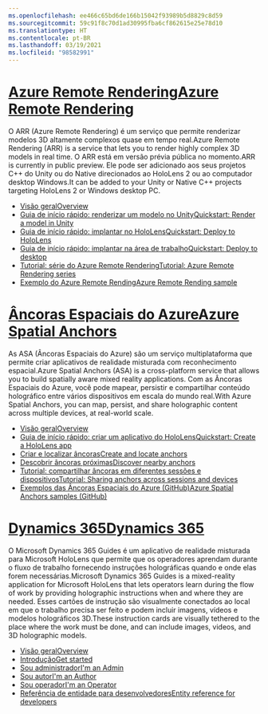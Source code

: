 ```yaml
---
ms.openlocfilehash: ee466c65bd6de166b15042f93989b5d8829c8d59
ms.sourcegitcommit: 59c91f8c70d1ad30995fba6cf862615e25e78d10
ms.translationtype: HT
ms.contentlocale: pt-BR
ms.lasthandoff: 03/19/2021
ms.locfileid: "98582991"
---
```

# <a name="azure-remote-rendering"></a>[<span data-ttu-id="d93e7-101">Azure Remote Rendering</span><span class="sxs-lookup"><span data-stu-id="d93e7-101">Azure Remote Rendering</span></span>](#tab/arr)

<span data-ttu-id="d93e7-102">O ARR (Azure Remote Rendering) é um serviço que permite renderizar modelos 3D altamente complexos quase em tempo real.</span><span class="sxs-lookup"><span data-stu-id="d93e7-102">Azure Remote Rendering (ARR) is a service that lets you to render highly complex 3D models in real time.</span></span> <span data-ttu-id="d93e7-103">O ARR está em versão prévia pública no momento.</span><span class="sxs-lookup"><span data-stu-id="d93e7-103">ARR is currently in public preview.</span></span> <span data-ttu-id="d93e7-104">Ele pode ser adicionado aos seus projetos C++ do Unity ou do Native direcionados ao HoloLens 2 ou ao computador desktop Windows.</span><span class="sxs-lookup"><span data-stu-id="d93e7-104">It can be added to your Unity or Native C++ projects targeting HoloLens 2 or Windows desktop PC.</span></span>

* [<span data-ttu-id="d93e7-105">Visão geral</span><span class="sxs-lookup"><span data-stu-id="d93e7-105">Overview</span></span>](/azure/remote-rendering/overview/about) 
* [<span data-ttu-id="d93e7-106">Guia de início rápido: renderizar um modelo no Unity</span><span class="sxs-lookup"><span data-stu-id="d93e7-106">Quickstart: Render a model in Unity</span></span>](/azure/remote-rendering/quickstarts/render-model) 
* [<span data-ttu-id="d93e7-107">Guia de início rápido: implantar no HoloLens</span><span class="sxs-lookup"><span data-stu-id="d93e7-107">Quickstart: Deploy to HoloLens</span></span>](/azure/remote-rendering/quickstarts/deploy-to-hololens) 
* [<span data-ttu-id="d93e7-108">Guia de início rápido: implantar na área de trabalho</span><span class="sxs-lookup"><span data-stu-id="d93e7-108">Quickstart: Deploy to desktop</span></span>](/azure/remote-rendering/quickstarts/deploy-to-desktop) 
* [<span data-ttu-id="d93e7-109">Tutorial: série do Azure Remote Rendering</span><span class="sxs-lookup"><span data-stu-id="d93e7-109">Tutorial: Azure Remote Rendering series</span></span>](/azure/remote-rendering/tutorials/unity/tutorial-landing) 
* [<span data-ttu-id="d93e7-110">Exemplo do Azure Remote Rending</span><span class="sxs-lookup"><span data-stu-id="d93e7-110">Azure Remote Rending sample</span></span>](/azure/remote-rendering/samples/showcase-app)

# <a name="azure-spatial-anchors"></a>[<span data-ttu-id="d93e7-111">Âncoras Espaciais do Azure</span><span class="sxs-lookup"><span data-stu-id="d93e7-111">Azure Spatial Anchors</span></span>](#tab/asa)

<span data-ttu-id="d93e7-112">As ASA (Âncoras Espaciais do Azure) são um serviço multiplataforma que permite criar aplicativos de realidade misturada com reconhecimento espacial.</span><span class="sxs-lookup"><span data-stu-id="d93e7-112">Azure Spatial Anchors (ASA) is a cross-platform service that allows you to build spatially aware mixed reality applications.</span></span> <span data-ttu-id="d93e7-113">Com as Âncoras Espaciais do Azure, você pode mapear, persistir e compartilhar conteúdo holográfico entre vários dispositivos em escala do mundo real.</span><span class="sxs-lookup"><span data-stu-id="d93e7-113">With Azure Spatial Anchors, you can map, persist, and share holographic content across multiple devices, at real-world scale.</span></span>

* [<span data-ttu-id="d93e7-114">Visão geral</span><span class="sxs-lookup"><span data-stu-id="d93e7-114">Overview</span></span>](/azure/spatial-anchors/overview) 
* [<span data-ttu-id="d93e7-115">Guia de início rápido: criar um aplicativo do HoloLens</span><span class="sxs-lookup"><span data-stu-id="d93e7-115">Quickstart: Create a HoloLens app</span></span>](/azure/spatial-anchors/quickstarts/get-started-unity-hololens) 
* [<span data-ttu-id="d93e7-116">Criar e localizar âncoras</span><span class="sxs-lookup"><span data-stu-id="d93e7-116">Create and locate anchors</span></span>](/azure/spatial-anchors/how-tos/create-locate-anchors-unity) 
* [<span data-ttu-id="d93e7-117">Descobrir âncoras próximas</span><span class="sxs-lookup"><span data-stu-id="d93e7-117">Discover nearby anchors</span></span>](/azure/spatial-anchors/how-tos/set-up-coarse-reloc-unity)
* [<span data-ttu-id="d93e7-118">Tutorial: compartilhar âncoras em diferentes sessões e dispositivos</span><span class="sxs-lookup"><span data-stu-id="d93e7-118">Tutorial: Sharing anchors across sessions and devices</span></span>](/azure/spatial-anchors/tutorials/tutorial-share-anchors-across-devices?tabs=VS%2cAndroid)  
* [<span data-ttu-id="d93e7-119">Exemplos das Âncoras Espaciais do Azure (GitHub)</span><span class="sxs-lookup"><span data-stu-id="d93e7-119">Azure Spatial Anchors samples (GitHub)</span></span>](https://github.com/Azure/azure-spatial-anchors-samples) 

# <a name="dynamics-365"></a>[<span data-ttu-id="d93e7-120">Dynamics 365</span><span class="sxs-lookup"><span data-stu-id="d93e7-120">Dynamics 365</span></span>](#tab/D365)

<span data-ttu-id="d93e7-121">O Microsoft Dynamics 365 Guides é um aplicativo de realidade misturada para Microsoft HoloLens que permite que os operadores aprendam durante o fluxo de trabalho fornecendo instruções holográficas quando e onde elas forem necessárias.</span><span class="sxs-lookup"><span data-stu-id="d93e7-121">Microsoft Dynamics 365 Guides is a mixed-reality application for Microsoft HoloLens that lets operators learn during the flow of work by providing holographic instructions when and where they are needed.</span></span> <span data-ttu-id="d93e7-122">Esses cartões de instrução são visualmente conectados ao local em que o trabalho precisa ser feito e podem incluir imagens, vídeos e modelos holográficos 3D.</span><span class="sxs-lookup"><span data-stu-id="d93e7-122">These instruction cards are visually tethered to the place where the work must be done, and can include images, videos, and 3D holographic models.</span></span>

* [<span data-ttu-id="d93e7-123">Visão geral</span><span class="sxs-lookup"><span data-stu-id="d93e7-123">Overview</span></span>](/dynamics365/mixed-reality/guides/) 
* [<span data-ttu-id="d93e7-124">Introdução</span><span class="sxs-lookup"><span data-stu-id="d93e7-124">Get started</span></span>](/dynamics365/mixed-reality/guides/get-started) 
* [<span data-ttu-id="d93e7-125">Sou administrador</span><span class="sxs-lookup"><span data-stu-id="d93e7-125">I'm an Admin</span></span>](/dynamics365/mixed-reality/guides/setup)
* [<span data-ttu-id="d93e7-126">Sou autor</span><span class="sxs-lookup"><span data-stu-id="d93e7-126">I'm an Author</span></span>](/dynamics365/mixed-reality/guides/authoring-overview) 
* [<span data-ttu-id="d93e7-127">Sou operador</span><span class="sxs-lookup"><span data-stu-id="d93e7-127">I'm an Operator</span></span>](/dynamics365/mixed-reality/guides/operator-overview) 
* [<span data-ttu-id="d93e7-128">Referência de entidade para desenvolvedores</span><span class="sxs-lookup"><span data-stu-id="d93e7-128">Entity reference for developers</span></span>](/dynamics365/mixed-reality/guides/developer-entity-reference)